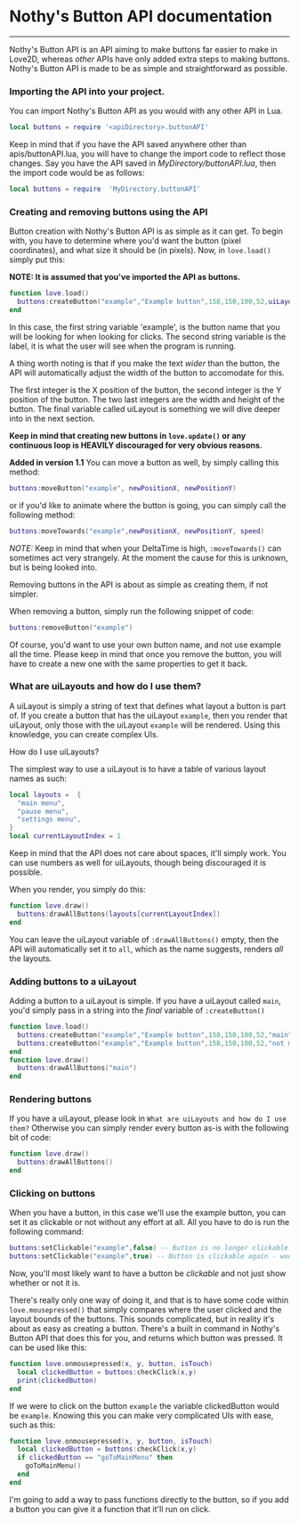 # Nothy's Button API documentation
***
Nothy's Button API is an API aiming to make buttons far easier to make in Love2D, whereas *other* APIs have only added extra steps to making buttons. Nothy's Button API is made to be as simple and straightforward as possible.

### Importing the API into your project.
You can import Nothy's Button API as you would with any other API in Lua.
```lua
local buttons = require '<apiDirectory>.buttonAPI'
```
Keep in mind that if you have the API saved anywhere other than apis/buttonAPI.lua, you will have to change the import code to reflect those changes.
Say you have the API saved in *MyDirectory/buttonAPI.lua*, then the import code would be as follows:
```lua
local buttons = require  'MyDirectory.buttonAPI'
```
### Creating and removing buttons using the API
Button creation with Nothy's Button API is as simple as it can get. To begin with, you have to determine where you'd want the button (pixel coordinates), and what size it should be (in pixels).
Now, in ``love.load()`` simply put this:

**NOTE: It is assumed that you've imported the API as buttons.**
```lua
function love.load()
  buttons:createButton("example","Example button",158,150,100,52,uiLayout)
end
```
In this case, the first string variable 'example', is the button name that you will be looking for when looking for clicks. The second string variable is the label, it is what the user will see when the program is running.

A thing worth noting is that if you make the text *wider* than the button, the API will automatically adjust the width of the button to accomodate for this.


The first integer is the X position of the button, the second integer is the Y position of the button. The two last integers are the width and height of the button.
The final variable called uiLayout is something we will dive deeper into in the next section.

**Keep in mind that creating new buttons in ``love.update()`` or any continuous loop is HEAVILY discouraged for very obvious reasons.**

**Added in version 1.1**
You can move a button as well, by simply calling this method:
```lua
buttons:moveButton("example", newPositionX, newPositionY)
```
or if you'd like to animate where the button is going, you can simply call the following method:
```lua
buttons:moveTowards("example",newPositionX, newPositionY, speed)
```
*NOTE:* Keep in mind that when your DeltaTime is high, ``:moveTowards()`` can sometimes act very strangely. At the moment the cause for this is unknown, but is being looked into.

Removing buttons in the API is about as simple as creating them, if not simpler.

When removing a button, simply run the following snippet of code:
```lua
buttons:removeButton("example")
```
Of course, you'd want to use your own button name, and not use example all the time. Please keep in mind that once you remove the button, you will have to create a new one with the same properties to get it back.
### What are uiLayouts and how do I use them?
A uiLayout is simply a string of text that defines what layout a button is part of.
If you create a button that has the uiLayout ``example``, then you render that uiLayout, only those with the uiLayout ``example`` will be rendered.
Using this knowledge, you can create complex UIs.

How do I use uiLayouts?

The simplest way to use a uiLayout is to have a table of various layout names as such:
```lua
local layouts =  {
  "main menu",
  "pause menu",
  "settings menu",
}
local currentLayoutIndex = 1
```
Keep in mind that the API does not care about spaces, it'll simply work.
You can use numbers as well for uiLayouts, though being discouraged it is possible.

When you render, you simply do this:

```lua
function love.draw()
  buttons:drawAllButtons(layouts[currentLayoutIndex])
end
```
You can leave the uiLayout variable of ``:drawAllButtons()`` empty, then the API will automatically set it to ``all``, which as the name suggests, renders *all* the layouts.

### Adding buttons to a uiLayout
Adding a button to a uiLayout is simple.
If you have a uiLayout called ``main``, you'd simply pass in a string into the *final* variable of ``:createButton()``

```lua
function love.load()
  buttons:createButton("example","Example button",158,150,100,52,"main") -- I will be rendered
  buttons:createButton("example","Example button",158,150,100,52,"not main") -- I will not be rendered
end
function love.draw()
  buttons:drawAllButtons("main")
end
```

### Rendering buttons
If you have a uiLayout, please look in ``What are uiLayouts and how do I use them?``
Otherwise you can simply render every button as-is with the following bit of code:
```lua
function love.draw()
  buttons:drawAllButtons()
end
```

### Clicking on buttons
When you have a button, in this case we'll use the example button, you can set it as clickable or not without any effort at all.
All you have to do is run the following command:
```lua
buttons:setClickable("example",false) -- Button is no longer clickable.
buttons:setClickable("example",true) -- Button is clickable again - woohoo!
```
Now, you'll most likely want to have a button be *clickable* and not just show whether or not it is.

There's really only one way of doing it, and that is to have some code within ``love.mousepressed()`` that simply compares where the user clicked and the layout bounds of the buttons. This sounds complicated, but in reality it's about as easy as creating a button.
There's a built in command in Nothy's Button API that does this for you, and returns which button was pressed.
It can be used like this:
```lua
function love.onmousepressed(x, y, button, isTouch)
  local clickedButton = buttons:checkClick(x,y)
  print(clickedButton)
end
```
If we were to click on the button ``example`` the variable clickedButton would be ``example``. Knowing this you can make very complicated UIs with ease, such as this:
```lua
function love.onmousepressed(x, y, button, isTouch)
  local clickedButton = buttons:checkClick(x,y)
  if clickedButton == "goToMainMenu" then
    goToMainMenu()
  end
end
```

I'm going to add a way to pass functions directly to the button, so if you add a button you can give it a function that it'll run on click.

